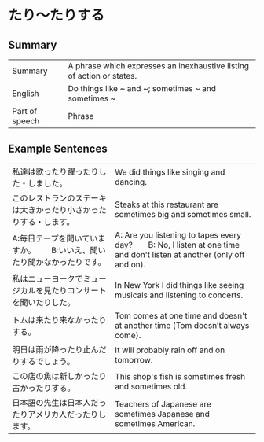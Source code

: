# たり～たりする

## Summary

<table><tr>   <td>Summary</td>   <td>A phrase which expresses an inexhaustive listing of action or states.</td></tr><tr>   <td>English</td>   <td>Do things like ~ and ~; sometimes ~ and sometimes ~</td></tr><tr>   <td>Part of speech</td>   <td>Phrase</td></tr></table>

## Example Sentences

<table><tr>   <td>私達は歌ったり躍ったりした・しました。</td>   <td>We did things like singing and dancing.</td></tr><tr>   <td>このレストランのステーキは大きかったり小さかったりする・します。</td>   <td>Steaks at this restaurant are sometimes big and sometimes small.</td></tr><tr>   <td>A:毎日テープを聞いていますか。  B:いいえ、聞いたり聞かなかったりです。</td>   <td>A: Are you listening to tapes every day?&emsp;&emsp;B: No, I listen at one time and don't listen at another (only off and on).</td></tr><tr>   <td>私はニューヨークでミュージカルを見たりコンサートを聞いたりした。</td>   <td>In New York I did things like seeing musicals and listening to concerts.</td></tr><tr>   <td>トムは来たり来なかったりする。</td>   <td>Tom comes at one time and doesn't at another time (Tom doesn’t always come).</td></tr><tr>   <td>明日は雨が降ったり止んだりするでしょう。</td>   <td>It will probably rain off and on tomorrow.</td></tr><tr>   <td>この店の魚は新しかったり古かったりする。</td>   <td>This shop's fish is sometimes fresh and sometimes old.</td></tr><tr>   <td>日本語の先生は日本人だったりアメリカ人だったりします。</td>   <td>Teachers of Japanese are sometimes Japanese and sometimes American.</td></tr></table>

